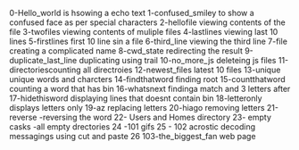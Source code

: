 0-Hello_world is hsowing a echo text
1-confused_smiley to show a confused face as per special characters
2-hellofile viewing contents of the file
3-twofiles viewing contents of muliple files
4-lastlines viewing last 10 lines
5-firstlines first 10 line sin a file
6-third_line viewing the third line
7-file creating a complicated name
8-cwd_state redirecting the result
9-duplicate_last_line duplicating using trail 
10-no_more_js deleteing js files
11-directoriescounting all directroies
12-newest_files latest 10 files
13-unique unique words and charcters
14-findthatword finding root
15-countthatword counting a word that has bin
16-whatsnext findinga match and 3 letters after
17-hidethisword displaying lines that doesnt contain bin
18-letteronly displays letters only
19-az replacing letters
20-hiago removing letters
21-reverse -reversing the word
22- Users and Homes directory 
23- empty casks -all empty drectories
24 -101 gifs
25 - 102 acrostic decoding messagings using cut and paste
26 103-the_biggest_fan web page 
